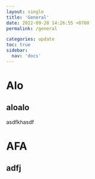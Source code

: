 ```yaml
---
layout: single
title: 'General'
date: 2022-09-28 14:26:55 +0700
permalink: /general

categories: update
toc: true
sidebar:
  nav: 'docs'
---
```


# Alo

## aloalo

asdfkhasdf

# AFA

## adfj
